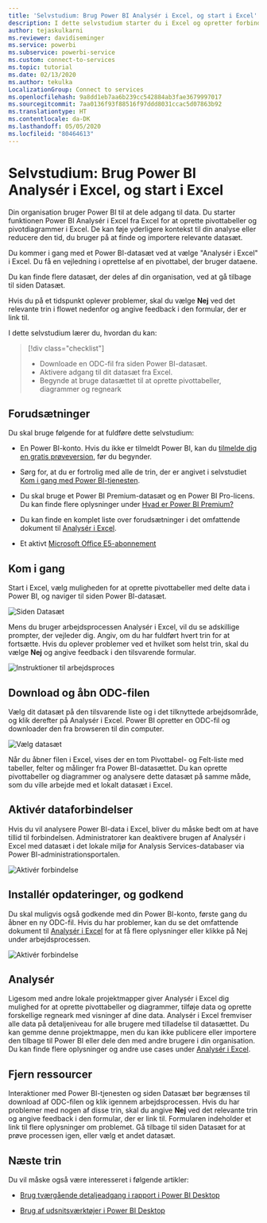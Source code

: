 ```yaml
---
title: 'Selvstudium: Brug Power BI Analysér i Excel, og start i Excel'
description: I dette selvstudium starter du i Excel og opretter forbindelse til siden Power BI-datasæt for at importere datasæt i Excel.
author: tejaskulkarni
ms.reviewer: davidiseminger
ms.service: powerbi
ms.subservice: powerbi-service
ms.custom: connect-to-services
ms.topic: tutorial
ms.date: 02/13/2020
ms.author: tekulka
LocalizationGroup: Connect to services
ms.openlocfilehash: 9a8dd1eb7aa6b239cc542884ab3fae3679997017
ms.sourcegitcommit: 7aa0136f93f88516f97ddd8031ccac5d07863b92
ms.translationtype: HT
ms.contentlocale: da-DK
ms.lasthandoff: 05/05/2020
ms.locfileid: "80464613"
---
```

# <a name="tutorial-use-power-bi-analyze-in-excel-starting-in-excel"></a>Selvstudium: Brug Power BI Analysér i Excel, og start i Excel

Din organisation bruger Power BI til at dele adgang til data. Du starter funktionen Power BI Analysér i Excel fra Excel for at oprette pivottabeller og pivotdiagrammer i Excel. De kan føje yderligere kontekst til din analyse eller reducere den tid, du bruger på at finde og importere relevante datasæt.

Du kommer i gang med et Power BI-datasæt ved at vælge "Analysér i Excel" i Excel. Du få en vejledning i oprettelse af en pivottabel, der bruger dataene.  

Du kan finde flere datasæt, der deles af din organisation, ved at gå tilbage til siden Datasæt.

Hvis du på et tidspunkt oplever problemer, skal du vælge **Nej** ved det relevante trin i flowet nedenfor og angive feedback i den formular, der er link til.  

I dette selvstudium lærer du, hvordan du kan:

> [!div class="checklist"]
> * Downloade en ODC-fil fra siden Power BI-datasæt.
> * Aktivere adgang til dit datasæt fra Excel.
> * Begynde at bruge datasættet til at oprette pivottabeller, diagrammer og regneark

## <a name="prerequisites"></a>Forudsætninger

Du skal bruge følgende for at fuldføre dette selvstudium:

* En Power BI-konto. Hvis du ikke er tilmeldt Power BI, kan du [tilmelde dig en gratis prøveversion](https://app.powerbi.com/signupredirect?pbi_source=web), før du begynder.

* Sørg for, at du er fortrolig med alle de trin, der er angivet i selvstudiet [Kom i gang med Power BI-tjenesten](https://docs.microsoft.com/power-bi/service-get-started).

* Du skal bruge et Power BI Premium-datasæt og en Power BI Pro-licens. Du kan finde flere oplysninger under [Hvad er Power BI Premium?](https://docs.microsoft.com/power-bi/service-premium-what-is)

* Du kan finde en komplet liste over forudsætninger i det omfattende dokument til [Analysér i Excel](https://docs.microsoft.com/power-bi/service-analyze-in-excel#requirements).

* Et aktivt [Microsoft Office E5-abonnement](https://www.microsoft.com/microsoft-365/business/office-365-enterprise-e5-business-software?activetab=pivot%3aoverviewtab)

## <a name="get-started"></a>Kom i gang

Start i Excel, vælg muligheden for at oprette pivottabeller med delte data i Power BI, og naviger til siden Power BI-datasæt.

![Siden Datasæt](media/service-tutorial-analyze-in-excel/tutorial-analyze-in-excel-01.png)

Mens du bruger arbejdsprocessen Analysér i Excel, vil du se adskillige prompter, der vejleder dig. Angiv, om du har fuldført hvert trin for at fortsætte. Hvis du oplever problemer ved et hvilket som helst trin, skal du vælge **Nej** og angive feedback i den tilsvarende formular.

![Instruktioner til arbejdsproces](media/service-tutorial-analyze-in-excel/tutorial-analyze-in-excel-02.png)

## <a name="download-and-open-the-odc-file"></a>Download og åbn ODC-filen

Vælg dit datasæt på den tilsvarende liste og i det tilknyttede arbejdsområde, og klik derefter på Analysér i Excel. Power BI opretter en ODC-fil og downloader den fra browseren til din computer.

![Vælg datasæt](media/service-tutorial-analyze-in-excel/tutorial-analyze-in-excel-03.png)

Når du åbner filen i Excel, vises der en tom Pivottabel- og Felt-liste med tabeller, felter og målinger fra Power BI-datasættet. Du kan oprette pivottabeller og diagrammer og analysere dette datasæt på samme måde, som du ville arbejde med et lokalt datasæt i Excel.

## <a name="enable-data-connections"></a>Aktivér dataforbindelser

Hvis du vil analysere Power BI-data i Excel, bliver du måske bedt om at have tillid til forbindelsen. Administratorer kan deaktivere brugen af Analysér i Excel med datasæt i det lokale miljø for Analysis Services-databaser via Power BI-administrationsportalen.

![Aktivér forbindelse](media/service-tutorial-analyze-in-excel/tutorial-analyze-in-excel-04.png)

## <a name="install-updates-and-authenticate"></a>Installér opdateringer, og godkend

Du skal muligvis også godkende med din Power BI-konto, første gang du åbner en ny ODC-fil.  Hvis du har problemer, kan du se det omfattende dokument til [Analysér i Excel](https://docs.microsoft.com/power-bi/service-analyze-in-excel#sign-in-to-power-bi ) for at få flere oplysninger eller klikke på Nej under arbejdsprocessen.

![Aktivér forbindelse](media/service-tutorial-analyze-in-excel/tutorial-analyze-in-excel-05.png)

## <a name="analyze-away"></a>Analysér

Ligesom med andre lokale projektmapper giver Analysér i Excel dig mulighed for at oprette pivottabeller og diagrammer, tilføje data og oprette forskellige regneark med visninger af dine data. Analysér i Excel fremviser alle data på detaljeniveau for alle brugere med tilladelse til datasættet. Du kan gemme denne projektmappe, men du kan ikke publicere eller importere den tilbage til Power BI eller dele den med andre brugere i din organisation. Du kan finde flere oplysninger og andre use cases under [Analysér i Excel](https://docs.microsoft.com/power-bi/service-analyze-in-excel#analyze-away).

## <a name="clean-up-resources"></a>Fjern ressourcer

Interaktioner med Power BI-tjenesten og siden Datasæt bør begrænses til download af ODC-filen og klik igennem arbejdsprocessen. Hvis du har problemer med nogen af disse trin, skal du angive **Nej** ved det relevante trin og angive feedback i den formular, der er link til. Formularen indeholder et link til flere oplysninger om problemet. Gå tilbage til siden Datasæt for at prøve processen igen, eller vælg et andet datasæt.

## <a name="next-steps"></a>Næste trin

Du vil måske også være interesseret i følgende artikler:

* [Brug tværgående detaljeadgang i rapport i Power BI Desktop](https://docs.microsoft.com/power-bi/desktop-cross-report-drill-through)

* [Brug af udsnitsværktøjer i Power BI Desktop](https://docs.microsoft.com/power-bi/visuals/power-bi-visualization-slicers)
